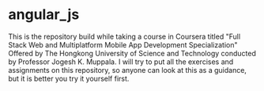 # angular_js
This is the repository build while taking a course in Coursera titled "Full Stack Web and Multiplatform Mobile App Development Specialization" Offered by The Hongkong University of Science and Technology conducted by Professor Jogesh K. Muppala.
I will try to put all the exercises and assignments on this repository, so anyone can look at this as a guidance, but it is better you try it yourself first.
